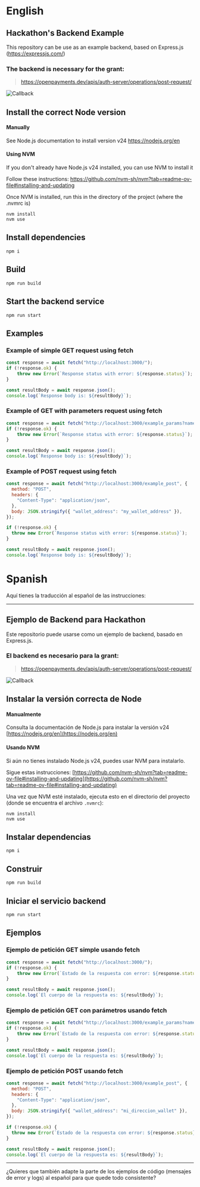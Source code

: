 # English

##  Hackathon's Backend Example
This repository can be use as an example backend, based on Express.js (https://expressjs.com/)

### The backend is necessary for the grant:
> https://openpayments.dev/apis/auth-server/operations/post-request/

![Callback](./doc/img/callback.png "Callback")

## Install the correct Node version
#### Manually
See Node.js documentation to install version v24
https://nodejs.org/en

#### Using NVM
If you don't already have Node.js v24 installed, you can use NVM to install it

Follow these instructions: 
https://github.com/nvm-sh/nvm?tab=readme-ov-file#installing-and-updating

Once NVM is installed, run this in the directory of the project (where the .nvmrc is)

```
nvm install
nvm use
```


## Install dependencies
```
npm i
```

## Build
```
npm run build
```

## Start the backend service
```
npm run start
```

## Examples

### Example of simple GET request using fetch
``` javascript
const response = await fetch("http://localhost:3000/");
if (!response.ok) {
    throw new Error(`Response status with error: ${response.status}`);
}

const resultBody = await response.json();
console.log(`Response body is: ${resultBody}`);
```

### Example of GET with parameters request using fetch
``` javascript
const response = await fetch("http://localhost:3000/example_params?name=pedro");
if (!response.ok) {
    throw new Error(`Response status with error: ${response.status}`);
}

const resultBody = await response.json();
console.log(`Response body is: ${resultBody}`);
```

### Example of POST request using fetch
``` javascript
const response = await fetch("http://localhost:3000/example_post", {
  method: "POST",
  headers: {
    "Content-Type": "application/json",
  },
  body: JSON.stringify({ "wallet_address": "my_wallet_address" }),
});

if (!response.ok) {
  throw new Error(`Response status with error: ${response.status}`);
}

const resultBody = await response.json();
console.log(`Response body is: ${resultBody}`);
```

# Spanish

Aquí tienes la traducción al español de las instrucciones:

---

## Ejemplo de Backend para Hackathon

Este repositorio puede usarse como un ejemplo de backend, basado en Express.js.

### El backend es necesario para la grant:
> https://openpayments.dev/apis/auth-server/operations/post-request/

![Callback](./doc/img/callback.png "Callback")

## Instalar la versión correcta de Node

#### Manualmente

Consulta la documentación de Node.js para instalar la versión v24
[https://nodejs.org/en](https://nodejs.org/en)

#### Usando NVM

Si aún no tienes instalado Node.js v24, puedes usar NVM para instalarlo.

Sigue estas instrucciones:
[https://github.com/nvm-sh/nvm?tab=readme-ov-file#installing-and-updating](https://github.com/nvm-sh/nvm?tab=readme-ov-file#installing-and-updating)

Una vez que NVM esté instalado, ejecuta esto en el directorio del proyecto (donde se encuentra el archivo `.nvmrc`):

```
nvm install
nvm use
```

## Instalar dependencias

```
npm i
```

## Construir

```
npm run build
```

## Iniciar el servicio backend

```
npm run start
```

## Ejemplos

### Ejemplo de petición GET simple usando fetch

```javascript
const response = await fetch("http://localhost:3000/");
if (!response.ok) {
    throw new Error(`Estado de la respuesta con error: ${response.status}`);
}

const resultBody = await response.json();
console.log(`El cuerpo de la respuesta es: ${resultBody}`);
```

### Ejemplo de petición GET con parámetros usando fetch

```javascript
const response = await fetch("http://localhost:3000/example_params?name=pedro");
if (!response.ok) {
    throw new Error(`Estado de la respuesta con error: ${response.status}`);
}

const resultBody = await response.json();
console.log(`El cuerpo de la respuesta es: ${resultBody}`);
```

### Ejemplo de petición POST usando fetch

```javascript
const response = await fetch("http://localhost:3000/example_post", {
  method: "POST",
  headers: {
    "Content-Type": "application/json",
  },
  body: JSON.stringify({ "wallet_address": "mi_direccion_wallet" }),
});

if (!response.ok) {
  throw new Error(`Estado de la respuesta con error: ${response.status}`);
}

const resultBody = await response.json();
console.log(`El cuerpo de la respuesta es: ${resultBody}`);
```

---
¿Quieres que también adapte la parte de los ejemplos de código (mensajes de error y logs) al español para que quede todo consistente?

